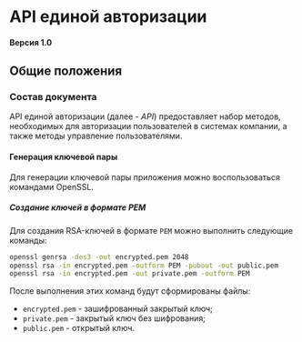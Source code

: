 # API единой авторизации
#### Версия 1.0

## Общие положения

### Состав документа
API единой авторизации (далее - *API*) предоставляет набор методов, необходимых для
авторизации пользователей в системах компании, а также методы управление пользователями.

#### Генерация ключевой пары
Для генерации ключевой пары приложения можно воспользоваться командами OpenSSL.

##### Создание ключей в формате PEM

Для создания RSA-ключей в формате `PEM` можно выполнить следующие команды:
```bash
openssl genrsa -des3 -out encrypted.pem 2048
openssl rsa -in encrypted.pem -outform PEM -pubout -out public.pem
openssl rsa -in encrypted.pem -out private.pem -outform PEM
```
После выполнения этих команд будут сформированы файлы:

* `encrypted.pem` - зашифрованный закрытый ключ;
* `private.pem` - закрытый ключ без шифрования;
* `public.pem` - открытый ключ.


